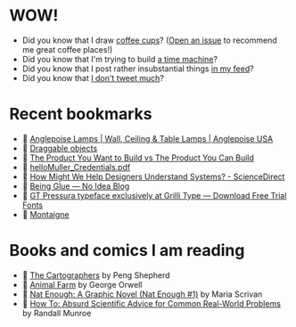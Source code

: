 # WOW!

- Did you know that I draw [coffee cups](https://papercups.mamuso.net/)? ([Open an issue](https://github.com/mamuso/papercups/issues) to recommend me great coffee places!)
- Did you know that I'm trying to build [a time machine](https://github.com/mamuso/fluxcapacitor)?
- Did you know that I post rather insubstantial things [in my feed](https://feed.mamuso.net/)?
- Did you know that [I don't tweet much](https://twitter.com/mamuso)?

# Recent bookmarks

- 👀 [Anglepoise Lamps | Wall, Ceiling & Table Lamps | Anglepoise USA](https://www.anglepoise.com/usa/)
- 👀 [Draggable objects](https://www.redblobgames.com/making-of/draggable/)
- 👀 [The Product You Want to Build vs The Product You Can Build](https://jonlax.framer.ai/writing/the-product-you-want-to-build-vs-the-product-you-can-build)
- 👀 [helloMuller_Credentials.pdf](https://www.dropbox.com/s/qs2rn6wrx23s56q/helloMuller_Credentials.pdf?dl=0)
- 👀 [How Might We Help Designers Understand Systems? - ScienceDirect](https://www.sciencedirect.com/science/article/pii/S2405872623000357)
- 👀 [Being Glue — No Idea Blog](https://noidea.dog/glue)
- 👀 [GT Pressura typeface exclusively at Grilli Type — Download Free Trial Fonts](https://www.gt-pressura.com/)
- 👀 [Montaigne](https://montaigne.io/)


# Books and comics I am reading

- 📘 [The Cartographers](https://www.goodreads.com/book/show/56224531) by Peng Shepherd
- 📘 [Animal Farm](https://www.goodreads.com/book/show/8349198) by George Orwell
- 📘 [Nat Enough: A Graphic Novel (Nat Enough #1)](https://www.goodreads.com/book/show/45714795) by Maria Scrivan
- 📘 [How To: Absurd Scientific Advice for Common Real-World Problems](https://www.goodreads.com/book/show/43851501) by Randall Munroe

